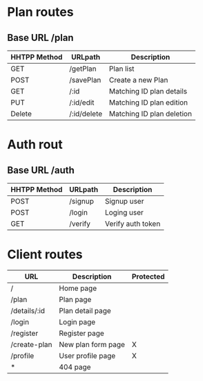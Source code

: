 # Plan routes
## Base URL /plan

| HHTPP Method | URLpath       | Description                   |
|--------------|---------------|-------------------------------|
| GET          | /getPlan      | Plan list                     |
| POST         | /savePlan     | Create a new Plan             |
| GET          | /:id          | Matching ID plan     details  |
| PUT          | /:id/edit     | Matching ID plan     edition  |
| Delete       | /:id/delete   | Matching ID plan     deletion |


# Auth rout
## Base URL /auth

| HHTPP Method | URLpath | Description       |
|--------------|---------|-------------------|
| POST         | /signup | Signup user       |
| POST         | /login  | Loging user       |
| GET          | /verify | Verify auth token |


# Client routes

| URL              | Description            | Protected |
|------------------|------------------------|-----------|
| /                | Home page              |           |
| /plan            | Plan page              |           |
| /details/:id     | Plan detail page       |           |
| /login           | Login page             |           |
| /register        | Register page          |           |
| /create-plan     | New plan form page     | X         |
| /profile         | User profile page      | X         |
| *                | 404 page               |           |